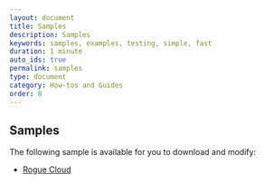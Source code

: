 ```yaml
---
layout: document
title: Samples
description: Samples
keywords: samples, examples, testing, simple, fast
duration: 1 minute
auto_ids: true
permalink: samples
type: document
category: How-tos and Guides
order: 8
---
```


## Samples

The following sample is available for you to download and modify:

* [Rogue Cloud](./roguecloud)
